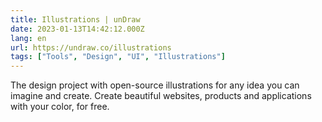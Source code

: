 ```yaml
---
title: Illustrations | unDraw
date: 2023-01-13T14:42:12.000Z
lang: en
url: https://undraw.co/illustrations
tags: ["Tools", "Design", "UI", "Illustrations"]
---
```


The design project with open-source illustrations for any idea you can imagine and create. Create beautiful websites, products and applications with your color, for free.
